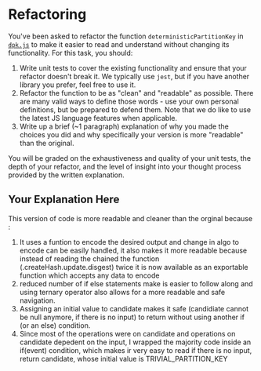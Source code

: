 # Refactoring

You've been asked to refactor the function `deterministicPartitionKey` in [`dpk.js`](dpk.js) to make it easier to read and understand without changing its functionality. For this task, you should:

1. Write unit tests to cover the existing functionality and ensure that your refactor doesn't break it. We typically use `jest`, but if you have another library you prefer, feel free to use it.
2. Refactor the function to be as "clean" and "readable" as possible. There are many valid ways to define those words - use your own personal definitions, but be prepared to defend them. Note that we do like to use the latest JS language features when applicable.
3. Write up a brief (~1 paragraph) explanation of why you made the choices you did and why specifically your version is more "readable" than the original.

You will be graded on the exhaustiveness and quality of your unit tests, the depth of your refactor, and the level of insight into your thought process provided by the written explanation.

## Your Explanation Here

This version of code is more readable and cleaner than the orginal because :

1. It uses a funtion to encode the desired output and change in algo to encode can be easily handled, it also makes it more readable because instead of reading the chained the function (.createHash.update.disgest) twice it is now available as an exportable function which accepts any data to encode
2. reduced number of if else statements make is easier to follow along and using ternary operator also allows for a more readable and safe navigation.
3. Assigning an initial value to candidate makes it safe (candidiate cannot be null anymore, if there is no input) to return without using another if (or an else) condition.
4. Since most of the operations were on candidate and operations on candidate depedent on the input, I wrapped the majority code inside an if(event) condition, which makes ir very easy to read if there is no input, return candidate, whose initial value is TRIVIAL_PARTITION_KEY
